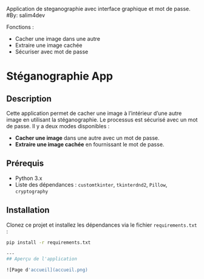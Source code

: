 ﻿

Application de steganographie avec interface graphique et mot de passe.
#By: salim4dev

Fonctions :
- Cacher une image dans une autre
- Extraire une image cachée
- Sécuriser avec mot de passe


# Stéganographie App

## Description
Cette application permet de cacher une image à l’intérieur d’une autre image en utilisant la stéganographie.
 Le processus est sécurisé avec un mot de passe. Il y a deux modes disponibles :

- **Cacher une image** dans une autre avec un mot de passe.
- **Extraire une image cachée** en fournissant le mot de passe.

## Prérequis
- Python 3.x
- Liste des dépendances : `customtkinter`, `tkinterdnd2`, `Pillow`, `cryptography`

## Installation
Clonez ce projet et installez les dépendances via le fichier `requirements.txt` :
```bash
pip install -r requirements.txt

---
## Aperçu de l'application

![Page d'accueil](accueil.png)
